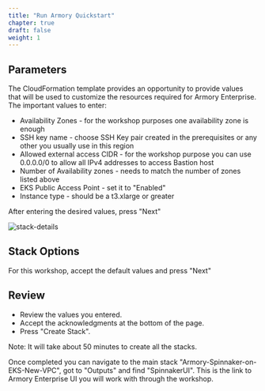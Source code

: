 ```yaml
---
title: "Run Armory Quickstart"
chapter: true
draft: false
weight: 1
---
```


## Parameters

The CloudFormation template provides an opportunity to provide values that will be used to customize the resources required for Armory Enterprise. The important values to enter:

- Availability Zones - for the workshop purposes one availability zone is enough
- SSH key name - choose SSH Key pair created in the prerequisites or any other you usually use in this region
- Allowed external access CIDR - for the workshop purpose you can use 0.0.0.0/0 to allow all IPv4 addresses to access Bastion host
- Number of Availability zones - needs to match the number of zones listed above
- EKS Public Access Point - set it to "Enabled"
- Instance type - should be a t3.xlarge or greater

After entering the desired values, press "Next"

![stack-details](/images/stack-details.png)

## Stack Options

For this workshop, accept the default values and press "Next"

## Review

- Review the values you entered.
- Accept the acknowledgments at the bottom of the page.
- Press "Create Stack".

Note: It will take about 50 minutes to create all the stacks.

Once completed you can navigate to the main stack "Armory-Spinnaker-on-EKS-New-VPC", got to "Outputs" and find "SpinnakerUI". This is the link to Armory Enterprise UI you will work with through the workshop.
